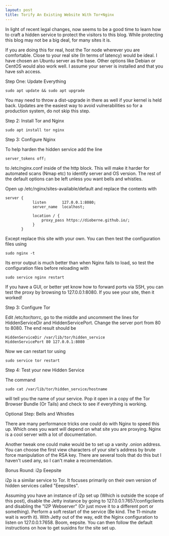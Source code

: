 ```yaml
---
layout: post
title: Torify An Existing Website With Tor+Nginx 
---
```


In light of recent legal changes, now seems to be a good time to learn how to craft a hidden service to protect the visitors to this blog. While protecting this blog may not be a big deal, for many sites it is. 

If you are doing this for real, host the Tor node wherever you are comfortable. Close to your real site (In terms of latency) would be ideal. I have chosen an Ubuntu server as the base. Other options like Debian or CentOS would also work well. I assume your server is installed and that you have ssh access. 

Step One: Update Everything

```
sudo apt update && sudo apt upgrade
```

You may need to throw a dist-upgrade in there as well if your kernel is held back. Updates are the easiest way to avoid vulnerabilities so for a production system, do not skip this step. 

Step 2: Install Tor and Nginx

```
sudo apt install tor nginx
```

Step 3: Configure Nginx

To help harden the hidden service add the line 

```
server_tokens off;
```

to /etc/nginx.conf inside of the http block. This will make it harder for automated scans (Nmap etc) to identify server and OS version. The rest of the default options can be left unless you want bells and whistles. 

Open  up /etc/nginx/sites-available/default and replace the contents with 

```
server {
            listen       127.0.0.1:8080;
            server_name  localhost;

            location / {
                proxy_pass https://dioberne.github.io/;
            }
       }
```

Except replace this site with your own. You can then test the configuration files using 

```
sudo nginx -t
```

Its error output is much better than when Nginx fails to load, so test the configuration files before reloading with 

```
sudo service nginx restart
```

If you have a GUI, or better yet know how to forward ports via SSH, you can test the proxy by browsing to  127.0.0.1:8080. If you see your site, then it worked!

Step 3: Configure Tor

Edit /etc/tor/torrc, go to the middle and uncomment the lines for HiddenServiceDir and HiddenServicePort. Change the server port from 80 to 8080. The end result should be 


```
HiddenServiceDir /var/lib/tor/hidden_service
HiddenServicePort 80 127.0.0.1:8080
```

Now we can restart tor using 

```
sudo service tor restart
```

Step 4: Test your new Hidden Service

The command

```
sudo cat /var/lib/tor/hidden_service/hostname
```

will tell you the name of your service. Pop it open in a copy of the Tor Browser Bundle (Or Tails) and check to see if everything is working. 

Optional Step: Bells and Whistles

There are many performance tricks one could do with Nginx to speed this up. Which ones you want will depend on what site you are proxying. Nginx is a cool server with a lot of documentation. 

Another tweak one could make would be to set up a vanity .onion address. You can choose the first view characters of your site's address by brute force manipulation of the RSA key. There are several tools that do this but I haven't used any, so I can't make a recomendation.

Bonus Round: i2p Eeepsite

i2p is a similar service to Tor. It focuses primarily on their own version of hidden services called "Eeepsites". 

Assuming you have an instance of i2p set up (Which is outside the scope of this post),  disable the Jetty instance by going to 127.0.0.1:7657/configclients and disabling the "I2P Webserver" (Or just move it to a different port or something). Perform a soft restart of the service (Be kind. The 11-minute wait is worth it). With Jetty out of the way, edit the Nginx configuration to listen on 127.0.0.1:7658. Boom, eepsite. You can then follow the default instructions on how to get susidns for the site set up. 
